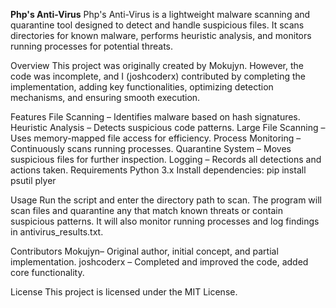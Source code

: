 **Php's Anti-Virus**
Php's Anti-Virus is a lightweight malware scanning and quarantine tool designed to detect and handle suspicious files. It scans directories for known malware, performs heuristic analysis, and monitors running processes for potential threats.

Overview
This project was originally created by Mokujyn. However, the code was incomplete, and I (joshcoderx) contributed by completing the implementation, adding key functionalities, optimizing detection mechanisms, and ensuring smooth execution.

Features
File Scanning – Identifies malware based on hash signatures.
Heuristic Analysis – Detects suspicious code patterns.
Large File Scanning – Uses memory-mapped file access for efficiency.
Process Monitoring – Continuously scans running processes.
Quarantine System – Moves suspicious files for further inspection.
Logging – Records all detections and actions taken.
Requirements
Python 3.x
Install dependencies:
pip install psutil plyer

Usage
Run the script and enter the directory path to scan.
The program will scan files and quarantine any that match known threats or contain suspicious patterns.
It will also monitor running processes and log findings in antivirus_results.txt.

Contributors
Mokujyn– Original author, initial concept, and partial implementation.
joshcoderx – Completed and improved the code, added core functionality.

License
This project is licensed under the MIT License.

